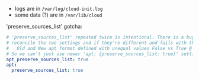 * logs are in `/var/log/cloud-init.log`
* some data (?) are in `/var/lib/cloud`

'preserve_sources_list' gotcha:
```yaml
# 'preserve_sources_list' repeated twice is intentional. There is a bug in cloud-init where it tries to
# reconcile the two settings and if they're different and fails with the following error:
#   Old and New apt format defined with unequal values False vs True @ apt_preserve_sources_list
# So we can't just use newer 'apt: {preserve_sources_list: true}' setting
apt_preserve_sources_list: true
apt:
  preserve_sources_list: true

```

